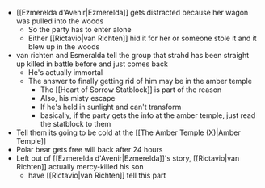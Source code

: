 - [[Ezmerelda d'Avenir|Ezmerelda]] gets distracted because her wagon was pulled into the woods
	- So the party has to enter alone
	- Either [[Rictavio|van Richten]] hid it for her or someone stole it and it blew up in the woods
- van richten and Esmeralda tell the group that strahd has been straight up killed in battle before and just comes back
	- He's actually immortal
	- The answer to finally getting rid of him may be in the amber temple
		- The [[Heart of Sorrow Statblock]] is part of the reason
		- Also, his misty escape
		- If he's held in sunlight and can't transform
		- basically, if the party gets the info at the amber temple, just read the statblock to them
- Tell them its going to be cold at the [[The Amber Temple (X)|Amber Temple]]
- Polar bear gets free will back after 24 hours
- Left out of [[Ezmerelda d'Avenir|Ezmerelda]]'s story, [[Rictavio|van Richten]] actually mercy-killed his son
	- have [[Rictavio|van Richten]] tell this part